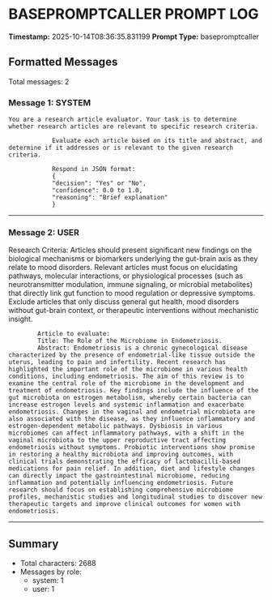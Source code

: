 # BASEPROMPTCALLER PROMPT LOG
**Timestamp:** 2025-10-14T08:36:35.831199
**Prompt Type:** basepromptcaller

## Formatted Messages
Total messages: 2

### Message 1: SYSTEM

```
You are a research article evaluator. Your task is to determine whether research articles are relevant to specific research criteria.

            Evaluate each article based on its title and abstract, and determine if it addresses or is relevant to the given research criteria.

            Respond in JSON format:
            {
            "decision": "Yes" or "No",
            "confidence": 0.0 to 1.0,
            "reasoning": "Brief explanation"
            }
```

---

### Message 2: USER

Research Criteria: Articles should present significant new findings on the biological mechanisms or biomarkers underlying the gut-brain axis as they relate to mood disorders. Relevant articles must focus on elucidating pathways, molecular interactions, or physiological processes (such as neurotransmitter modulation, immune signaling, or microbial metabolites) that directly link gut function to mood regulation or depressive symptoms. Exclude articles that only discuss general gut health, mood disorders without gut-brain context, or therapeutic interventions without mechanistic insight.

            Article to evaluate:
            Title: The Role of the Microbiome in Endometriosis.
            Abstract: Endometriosis is a chronic gynecological disease characterized by the presence of endometrial-like tissue outside the uterus, leading to pain and infertility. Recent research has highlighted the important role of the microbiome in various health conditions, including endometriosis. The aim of this review is to examine the central role of the microbiome in the development and treatment of endometriosis. Key findings include the influence of the gut microbiota on estrogen metabolism, whereby certain bacteria can increase estrogen levels and systemic inflammation and exacerbate endometriosis. Changes in the vaginal and endometrial microbiota are also associated with the disease, as they influence inflammatory and estrogen-dependent metabolic pathways. Dysbiosis in various microbiomes can affect inflammatory pathways, with a shift in the vaginal microbiota to the upper reproductive tract affecting endometriosis without symptoms. Probiotic interventions show promise in restoring a healthy microbiota and improving outcomes, with clinical trials demonstrating the efficacy of lactobacilli-based medications for pain relief. In addition, diet and lifestyle changes can directly impact the gastrointestinal microbiome, reducing inflammation and potentially influencing endometriosis. Future research should focus on establishing comprehensive microbiome profiles, mechanistic studies and longitudinal studies to discover new therapeutic targets and improve clinical outcomes for women with endometriosis.

---

## Summary
- Total characters: 2688
- Messages by role:
  - system: 1
  - user: 1